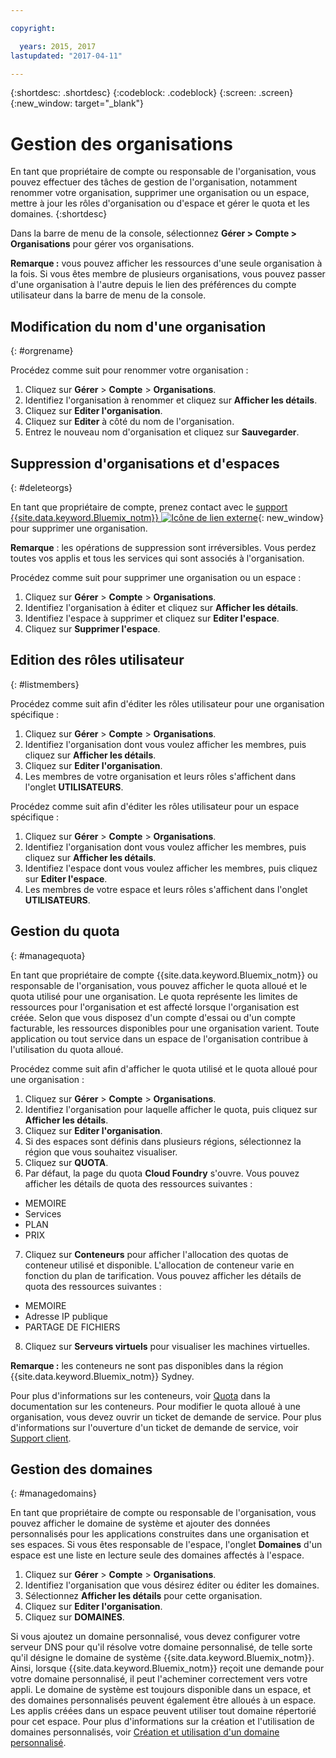 ```yaml
---

copyright:

  years: 2015, 2017
lastupdated: "2017-04-11"

---
```


{:shortdesc: .shortdesc}
{:codeblock: .codeblock}
{:screen: .screen}
{:new_window: target="_blank"}

# Gestion des organisations
En tant que propriétaire de compte ou responsable de l'organisation, vous pouvez effectuer des tâches de gestion de l'organisation, notamment renommer votre organisation, supprimer une organisation ou un espace, mettre à jour les rôles d'organisation ou d'espace et gérer le quota et les domaines.
{:shortdesc}

Dans la barre de menu de la console, sélectionnez **Gérer > Compte > Organisations** pour gérer vos organisations.  

**Remarque :** vous pouvez afficher les ressources d'une seule organisation à la fois. Si vous êtes membre de plusieurs organisations, vous pouvez passer d'une organisation à l'autre depuis le lien des préférences du compte utilisateur dans la barre de menu de la console. 

## Modification du nom d'une organisation 
{: #orgrename}

Procédez comme suit pour renommer votre organisation :
1. Cliquez sur **Gérer** > **Compte** > **Organisations**.
2. Identifiez l'organisation à renommer et cliquez sur **Afficher les détails**.
3. Cliquez sur **Editer l'organisation**.
4. Cliquez sur **Editer** à côté du nom de l'organisation. 
5. Entrez le nouveau nom d'organisation et cliquez sur **Sauvegarder**.

## Suppression d'organisations et d'espaces 
{: #deleteorgs}

En tant que propriétaire de compte, prenez contact avec le [support {{site.data.keyword.Bluemix_notm}} ![Icône de lien externe](../icons/launch-glyph.svg)](http://ibm.biz/bluemixsupport){: new_window} pour supprimer une organisation. 

**Remarque** : les opérations de suppression sont irréversibles. Vous perdez toutes vos applis et tous les services qui sont associés à l'organisation.

Procédez comme suit pour supprimer une organisation ou un espace : 
1. Cliquez sur **Gérer** > **Compte** > **Organisations**.
2. Identifiez l'organisation à éditer et cliquez sur **Afficher les détails**.
3. Identifiez l'espace à supprimer et cliquez sur **Editer l'espace**.
4. Cliquez sur **Supprimer l'espace**.

## Edition des rôles utilisateur 
{: #listmembers}

Procédez comme suit afin d'éditer les rôles utilisateur pour une organisation spécifique :
1. Cliquez sur **Gérer** &gt; **Compte** &gt; **Organisations**.
2. Identifiez l'organisation dont vous voulez afficher les membres, puis cliquez sur **Afficher les détails**.
3. Cliquez sur **Editer l'organisation**.
4. Les membres de votre organisation et leurs rôles s'affichent dans l'onglet **UTILISATEURS**.

Procédez comme suit afin d'éditer les rôles utilisateur pour un espace spécifique : 
1. Cliquez sur **Gérer** &gt; **Compte** &gt; **Organisations**.
2. Identifiez l'organisation dont vous voulez afficher les membres, puis cliquez sur **Afficher les détails**.
3. Identifiez l'espace dont vous voulez afficher les membres, puis cliquez sur **Editer l'espace**.
4. Les membres de votre espace et leurs rôles s'affichent dans l'onglet **UTILISATEURS**.

## Gestion du quota
{: #managequota}

En tant que propriétaire de compte {{site.data.keyword.Bluemix_notm}} ou responsable de l'organisation, vous pouvez afficher le quota alloué et le quota utilisé pour une organisation. Le quota représente les limites de ressources pour l'organisation et est affecté lorsque l'organisation est créée. Selon que vous disposez d'un compte d'essai ou d'un compte facturable, les ressources disponibles pour une organisation varient. Toute application ou tout service dans un espace de l'organisation contribue à l'utilisation du quota alloué.

Procédez comme suit afin d'afficher le quota utilisé et le quota alloué pour une organisation :
1. Cliquez sur **Gérer** &gt; **Compte** &gt; **Organisations**.
2. Identifiez l'organisation pour laquelle afficher le quota, puis cliquez sur **Afficher les détails**.
3. Cliquez sur **Editer l'organisation**.
4. Si des espaces sont définis dans plusieurs régions, sélectionnez la région que vous souhaitez visualiser.
5. Cliquez sur **QUOTA**. 
6. Par défaut, la page du quota **Cloud Foundry** s'ouvre. Vous pouvez afficher les détails de quota des ressources suivantes :
 * MEMOIRE
 * Services
 * PLAN
 * PRIX
7. Cliquez sur **Conteneurs** pour afficher l'allocation des quotas de conteneur utilisé et disponible. L'allocation de conteneur varie en fonction du plan de tarification. Vous pouvez afficher les détails de quota des ressources suivantes :
 * MEMOIRE
 * Adresse IP publique
 * PARTAGE DE FICHIERS
8. Cliquez sur **Serveurs virtuels** pour visualiser les machines virtuelles.

**Remarque :** les conteneurs ne sont pas disponibles dans la région {{site.data.keyword.Bluemix_notm}} Sydney. 

Pour plus d'informations sur les conteneurs, voir [Quota](/docs/containers/container_planning.html#container_planning_quota) dans la documentation sur les conteneurs.
Pour modifier le quota alloué à une organisation, vous devez ouvrir un ticket de demande de service. Pour plus d'informations sur l'ouverture d'un ticket de demande de service, voir [Support client](/docs/support/index.html#contacting-support). 

## Gestion des domaines
{: #managedomains}

En tant que propriétaire de compte ou responsable de l'organisation, vous pouvez afficher le domaine de système et ajouter des données personnalisés pour les applications construites dans une organisation et ses espaces. Si vous êtes responsable de l'espace, l'onglet **Domaines** d'un espace est une liste en lecture seule des domaines affectés à l'espace.

1. Cliquez sur **Gérer** &gt; **Compte** &gt; **Organisations**.
2. Identifiez l'organisation que vous désirez éditer ou éditer les domaines.
3. Sélectionnez **Afficher les détails** pour cette organisation.
4. Cliquez sur **Editer l'organisation**.
5. Cliquez sur **DOMAINES**.

Si vous ajoutez un domaine personnalisé, vous devez configurer votre serveur DNS pour qu'il résolve votre domaine personnalisé, de telle sorte qu'il désigne le domaine de système {{site.data.keyword.Bluemix_notm}}. Ainsi, lorsque {{site.data.keyword.Bluemix_notm}} reçoit une demande pour votre domaine personnalisé, il peut l'acheminer correctement vers votre appli. Le domaine de système est toujours disponible dans un espace, et des domaines personnalisés peuvent également être alloués à un espace. Les applis créées dans un espace peuvent utiliser tout domaine répertorié pour cet espace. Pour plus d'informations sur la création et l'utilisation de domaines personnalisés, voir [Création et utilisation d'un domaine personnalisé](/docs/manageapps/updapps.html#domain).
